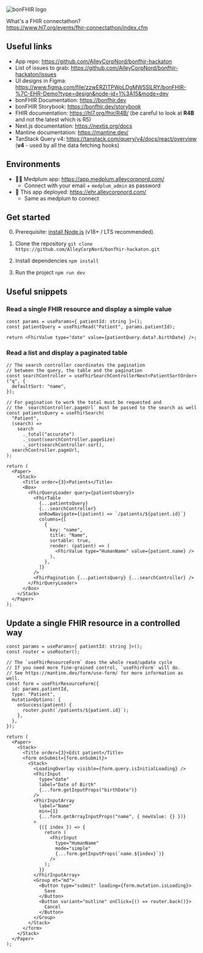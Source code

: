 ![bonFHIR logo](https://bonfhir.dev/img/bonfhir_logo.svg)

What's a FHIR connectathon?  
https://www.hl7.org/events/fhir-connectathon/index.cfm

## Useful links

- App repo: https://github.com/AlleyCorpNord/bonfhir-hackaton
- List of issues to grab: https://github.com/AlleyCorpNord/bonfhir-hackaton/issues
- UI designs in Figma: https://www.figma.com/file/zzwERZITPWoLDgMW5SlLRY/bonFHIR-%7C-EHR-Demo?type=design&node-id=1%3A15&mode=dev
- bonFHIR Documentation: https://bonfhir.dev
- bonFHIR Storybook: https://bonfhir.dev/storybook
- FHIR documentation: https://hl7.org/fhir/R4B/ (be careful to look at **R4B** and not the latest which is R5)
- Next.js documentation: https://nextjs.org/docs
- Mantine documentation: https://mantine.dev/
- TanStack Query v4: https://tanstack.com/query/v4/docs/react/overview (**v4** - used by all the data fetching hooks)

## Environments

- 👩‍⚕️ Medplum app: https://app.medplum.alleycorpnord.com/
  - Connect with your email + `medplum_admin` as password
- 🚀 This app deployed: https://ehr.alleycorpnord.com/
  - Same as medplum to connect

## Get started

0. Prerequisite: [install Node.js](https://nodejs.org/en/download) (v18+ / LTS recommended).

1. Clone the repository
   `git clone https://github.com/AlleyCorpNord/bonfhir-hackaton.git`

2. Install dependencies
   `npm install`

3. Run the project
   `npm run dev`

## Useful snippets

### Read a single FHIR resource and display a simple value

```tsx
const params = useParams<{ patientId: string }>();
const patientQuery = useFhirRead("Patient", params.patientId);

return <FhirValue type="date" value={patientQuery.data?.birthDate} />;
```

### Read a list and display a paginated table

```tsx
// The search controller coordinates the pagination
// between the query, the table and the pagination
const searchController = useFhirSearchControllerNext<PatientSortOrder>("q", {
  defaultSort: "name",
});

// For pagination to work the total must be requested and
// the `searchController.pageUrl` must be passed to the search as well
const patientsQuery = useFhirSearch(
  "Patient",
  (search) =>
    search
      ._total("accurate")
      ._count(searchController.pageSize)
      ._sort(searchController.sort),
  searchController.pageUrl,
);

return (
  <Paper>
    <Stack>
      <Title order={3}>Patients</Title>
      <Box>
        <FhirQueryLoader query={patientsQuery}>
          <FhirTable
            {...patientsQuery}
            {...searchController}
            onRowNavigate={(patient) => `/patients/${patient.id}`}
            columns={[
              {
                key: "name",
                title: "Name",
                sortable: true,
                render: (patient) => (
                  <FhirValue type="HumanName" value={patient.name} />
                ),
              },
            ]}
          />
          <FhirPagination {...patientsQuery} {...searchController} />
        </FhirQueryLoader>
      </Box>
    </Stack>
  </Paper>
);
```

## Update a single FHIR resource in a controlled way

```tsx
const params = useParams<{ patientId: string }>();
const router = useRouter();

// The `useFhirResourceForm` does the whole read/update cycle
// If you need more fine-grained control, `useFhirForm` will do.
// See https://mantine.dev/form/use-form/ for more information as well.
const form = useFhirResourceForm({
  id: params.patientId,
  type: "Patient",
  mutationOptions: {
    onSuccess(patient) {
      router.push(`/patients/${patient.id}`);
    },
  },
});

return (
  <Paper>
    <Stack>
      <Title order={3}>Edit patient</Title>
      <form onSubmit={form.onSubmit}>
        <Stack>
          <LoadingOverlay visible={form.query.isInitialLoading} />
          <FhirInput
            type="date"
            label="Date of Birth"
            {...form.getInputProps("birthDate")}
          />
          <FhirInputArray
            label="Name"
            min={1}
            {...form.getArrayInputProps("name", { newValue: {} })}
          >
            {({ index }) => {
              return (
                <FhirInput
                  type="HumanName"
                  mode="simple"
                  {...form.getInputProps(`name.${index}`)}
                />
              );
            }}
          </FhirInputArray>
          <Group mt="md">
            <Button type="submit" loading={form.mutation.isLoading}>
              Save
            </Button>
            <Button variant="outline" onClick={() => router.back()}>
              Cancel
            </Button>
          </Group>
        </Stack>
      </form>
    </Stack>
  </Paper>
);
```

